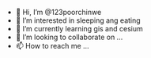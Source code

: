 - 👋 Hi, I’m @123poorchinwe
- 👀 I’m interested in sleeping ang eating
- 🌱 I’m currently learning gis and cesium
- 💞️ I’m looking to collaborate on ...
- 📫 How to reach me ...

<!---
123poorchinwe/123poorchinwe is a ✨ special ✨ repository because its `README.md` (this file) appears on your GitHub profile.
You can click the Preview link to take a look at your changes.
--->
